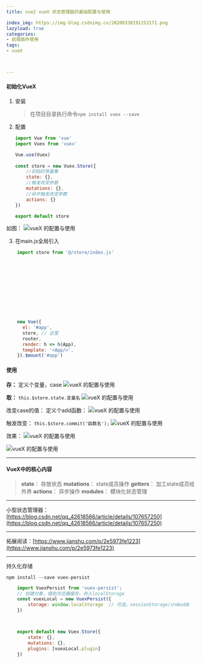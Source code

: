 ```yaml
---
title: vue2 vueX 状态管理器的基础配置与使用

index_img: https://img-blog.csdnimg.cn/20200330191253171.png
lazyload: true
categories:
- 前端插件使用
tags:
- vueX



---
```












#### 初始化VueX 
1. 安装
   > 在项目目录执行命令`npm install vuex --save`



2. 配置
	```javascript
	import Vue from 'vue'
	import Vuex from 'vuex'

	Vue.use(Vuex)
		
	const store = new Vuex.Store({
		//初始的常量集
		state: {},
		//触发改变参数
    	mutations: {},
		//异步触发改变参数
	    actions: {}
	})
	
	export default store
	```
如图：
![vueX  的配置与使用](https://img-blog.csdnimg.cn/20200330191208109.png)

3. 在main.js全局引入

```javascript
	import store from '@/store/index.js'
	











	new Vue({
	  el: '#app',
	  store, // 这里
	  router,
	  render: h => h(App),
	  template: '<App/>',
	}).$mount('#app')
```

#### 使用
**存：**
定义个变量，case
![vueX  的配置与使用](https://img-blog.csdnimg.cn/20200330191253171.png)


**取：**
`this.$store.state.变量名`
![vueX  的配置与使用](https://img-blog.csdnimg.cn/20200330191318545.png)

改变case的值：
定义个add函数：
![vueX  的配置与使用](https://img-blog.csdnimg.cn/20200330191355692.png)

触发改变：
`this.$store.commit('函数名');`
![vueX  的配置与使用](https://img-blog.csdnimg.cn/20200330191421873.png)

效果：
![vueX  的配置与使用](https://img-blog.csdnimg.cn/20200330191842927.gif#pic_center)

![vueX  的配置与使用](https://img-blog.csdnimg.cn/20200330191803798.png)

---
#### VueX中的核心内容
> **state**： 存放状态
> **mutations**： state成员操作
> **getters**： 加工state成员给外界
> **actions**： 异步操作
> **modules**： 模块化状态管理

---
小型状态管理器：[https://blog.csdn.net/qq_42618566/article/details/107657250](https://blog.csdn.net/qq_42618566/article/details/107657250)

---
拓展阅读：[https://www.jianshu.com/p/2e5973fe1223](https://www.jianshu.com/p/2e5973fe1223)


---
持久化存储

` npm install --save vuex-persist `

```javascript
	import VuexPersist from 'vuex-persist';
	// 创建对象，借助浏览器缓存，存入localStorage
	const vuexLocal = new VuexPersist({
	  	storage: window.localStorage  // 可选，sessionStorage/indexDB
	})



	export default new Vuex.Store({
		state: {},
		mutations: {},
		plugins: [vuexLocal.plugin]
	})

```


